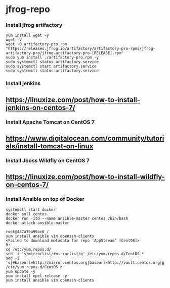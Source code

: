 # jfrog-repo
### Install jfrog artifactory 
```yum install wget -y
yum install wget -y
wget -V
wget -O artifactory-pro.rpm "https://releases.jfrog.io/artifactory/artifactory-pro-rpms/jfrog-artifactory-pro/jfrog-artifactory-pro-[RELEASE].rpm"
sudo yum install ./artifactory-pro.rpm -y
sudo systemctl status artifactory.service
sudo systemctl start artifactory.service
sudo systemctl status artifactory.service
```

### Install jenkins 
## https://linuxize.com/post/how-to-install-jenkins-on-centos-7/

### Install Apache Tomcat on CentOS 7
## https://www.digitalocean.com/community/tutorials/install-tomcat-on-linux

### Install Jboss Wildfly on CentOS 7
## https://linuxize.com/post/how-to-install-wildfly-on-centos-7/

### Install Ansible on top of Docker
```yum install docker -y 
systemctl start docker 
docker pull centos 
docker run -itd --name ansible-master centos /bin/bash
docker attach ansible-master

root@437a7ea99ac6 /
yum install ansible vim openssh-clients
<Failed to download metadata for repo ‘AppStream’ [CentOS]>
R:
cd /etc/yum.repos.d/
sed -i 's/mirrorlist/#mirrorlist/g' /etc/yum.repos.d/CentOS-*
sed -i 's|#baseurl=http://mirror.centos.org|baseurl=http://vault.centos.org|g' /etc/yum.repos.d/CentOS-*
yum update -y 
yum install epel-release -y
yum install ansible vim openssh-clients
```

